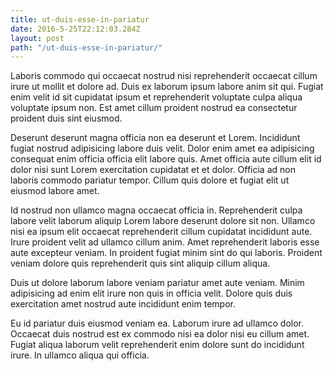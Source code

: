 ```yaml
---
title: ut-duis-esse-in-pariatur
date: 2016-5-25T22:12:03.284Z
layout: post
path: "/ut-duis-esse-in-pariatur/"
---
```


Laboris commodo qui occaecat nostrud nisi reprehenderit occaecat cillum irure ut mollit et dolore ad. Duis ex laborum ipsum labore anim sit qui. Fugiat enim velit id sit cupidatat ipsum et reprehenderit voluptate culpa aliqua voluptate ipsum non. Est amet cillum proident nostrud ea consectetur proident duis sint eiusmod.

Deserunt deserunt magna officia non ea deserunt et Lorem. Incididunt fugiat nostrud adipisicing labore duis velit. Dolor enim amet ea adipisicing consequat enim officia officia elit labore quis. Amet officia aute cillum elit id dolor nisi sunt Lorem exercitation cupidatat et et dolor. Officia ad non laboris commodo pariatur tempor. Cillum quis dolore et fugiat elit ut eiusmod labore amet.

Id nostrud non ullamco magna occaecat officia in. Reprehenderit culpa labore velit laborum aliquip Lorem labore deserunt dolore sit non. Ullamco nisi ea ipsum elit occaecat reprehenderit cillum cupidatat incididunt aute. Irure proident velit ad ullamco cillum anim. Amet reprehenderit laboris esse aute excepteur veniam. In proident fugiat minim sint do qui laboris. Proident veniam dolore quis reprehenderit quis sint aliquip cillum aliqua.

Duis ut dolore laborum labore veniam pariatur amet aute veniam. Minim adipisicing ad enim elit irure non quis in officia velit. Dolore quis duis exercitation amet nostrud aute incididunt enim tempor.

Eu id pariatur duis eiusmod veniam ea. Laborum irure ad ullamco dolor. Occaecat duis nostrud est ex commodo nisi ea dolor nisi eu cillum amet. Fugiat aliqua laborum velit reprehenderit enim dolore sunt do incididunt irure. In ullamco aliqua qui officia.